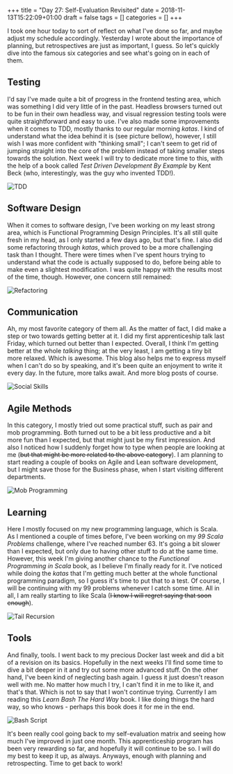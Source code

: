 +++
title = "Day 27: Self-Evaluation Revisited"
date = 2018-11-13T15:22:09+01:00
draft = false
tags = []
categories = []
+++

I took one hour today to sort of reflect on what I've done so far, and maybe adjust my schedule accordingly. Yesterday I wrote about the importance of planning, but retrospectives are just as important, I guess. So let's quickly dive into the famous six categories and see what's going on in each of them.

## Testing

I'd say I've made quite a bit of progress in the frontend testing area, which was something I did very little of in the past. Headless browsers turned out to be fun in their own headless way, and visual regression testing tools were quite straightforward and easy to use. I've also made some improvements when it comes to TDD, mostly thanks to our regular morning _katas_. I kind of understand what the idea behind it is (see picture bellow), however, I still wish I was more confident with "thinking small"; I can't seem to get rid of jumping straight into the core of the problem instead of taking smaller steps towards the solution. Next week I will try to dedicate more time to this, with the help of a book called _Test Driven Development By Example_ by Kent Beck (who, interestingly, was the guy who invented TDD!).

![TDD](https://aaroncohenme.files.wordpress.com/2013/04/2011-04-28-tdd_.png?w=757&h=299&crop=1)

## Software Design

When it comes to software design, I've been working on my least strong area, which is Functional Programming Design Principles. It's all still quite fresh in my head, as I only started a few days ago, but that's fine. I also did some refactoring through _katas_, which proved to be a more challenging task than I thought. There were times when I've spent hours trying to understand what the code is actually supposed to do, before being able to make even a slightest modification. I was quite happy with the results most of the time, though. However, one concern still remained:

![Refactoring](https://i.pinimg.com/originals/74/c8/c7/74c8c7a44b99f34cdb334e9d0d79411e.jpg)

## Communication

Ah, my most favorite category of them all. As the matter of fact, I did make a step or two towards getting better at it. I did my first apprenticeship talk last Friday, which turned out better than I expected. Overall, I think I'm getting better at the whole _talking_ thing; at the very least, I am getting a tiny bit more relaxed. Which is awesome. This blog also helps me to express myself when I can't do so by speaking, and it's been quite an enjoyment to write it every day. In the future, more talks await. And more blog posts of course.

![Social Skills](https://elysianwaters.files.wordpress.com/2013/11/tumblr_mwierwyct21rkmx9ro1_1280.jpg?w=662)

## Agile Methods

In this category, I mostly tried out some practical stuff, such as pair and mob programming. Both turned out to be a bit less productive and a bit more fun than I expected, but that might just be my first impression. And also I noticed how I suddenly forget how to type when people are looking at me (~~but that might be more related to the above category~~). I am planning to start reading a couple of books on Agile and Lean software development, but I might save those for the Business phase, when I start visiting different departments. 

![Mob Programming](https://files.mastodon.social/media_attachments/files/005/090/949/small/69a4fd3c83cd44c3.jpeg)

## Learning

Here I mostly focused on my new programming language, which is Scala. As I mentioned a couple of times before, I've been working on my _99 Scala Problems_ challenge, where I've reached number 63. It's going a bit slower than I expected, but only due to having other stuff to do at the same time. However, this week I'm giving another chance to the _Functional Programming in Scala_ book, as I believe I'm finally ready for it. I've noticed while doing the _katas_ that I'm getting much better at the whole functional programming paradigm, so I guess it's time to put that to a test. Of course, I will be continuing with my 99 problems whenever I catch some time. All in all, I am really starting to like Scala (~~I know I will regret saying that soon enough~~).

![Tail Recursion](https://www.explainxkcd.com/wiki/images/5/58/functional.png)

## Tools

And finally, tools. I went back to my precious Docker last week and did a bit of a revision on its basics. Hopefully in the next weeks I'll find some time to dive a bit deeper in it and try out some more advanced stuff. On the other hand, I've been kind of neglecting bash again. I guess it just doesn't reason well with me. No matter how much I try, I can't find it in me to like it, and that's that. Which is not to say that I won't continue trying. Currently I am reading this _Learn Bash The Hard Way_ book. I like doing things the hard way, so who knows - perhaps this book does it for me in the end.

![Bash Script](https://mashareko.tk/bash_script.jpg)

It's been really cool going back to my self-evaluation matrix and seeing how much I've improved in just one month. This apprenticeship program has been very rewarding so far, and hopefully it will continue to be so. I will do my best to keep it up, as always. Anyways, enough with planning and retrospecting. Time to get back to work!